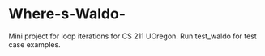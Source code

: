 # Where-s-Waldo-
Mini project for loop iterations for CS 211 UOregon. Run test_waldo for test case examples.
